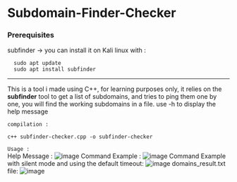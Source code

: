 # Subdomain-Finder-Checker


### Prerequisites
  subfinder -> you can install it on Kali linux with : 
  ```
    sudo apt update
    sudo apt install subfinder
   ```
  
------------------

This is a tool i made using C++, for learning purposes only, it relies on the **subfinder** tool to get a list of subdomains, and tries to ping them one by one, you will find the working subdomains in a file.
use -h to display the help message

``compilation :``
```git clone https://github.com/ImOphen/Subdomain-Finder-Checker
c++ subfinder-checker.cpp -o subfinder-checker 
```
``Usage :``  
Help Message :
![image](https://user-images.githubusercontent.com/43254081/159159827-f6095fcf-afb3-4e36-b843-521356a72eda.png)
Command Example :
![image](https://user-images.githubusercontent.com/43254081/159158959-4f83f665-83d2-4b2a-b95e-fe827ef01ab1.png)
Command Example with silent mode and using the default timeout:
![image](https://user-images.githubusercontent.com/43254081/159156986-7b427f1a-4823-4edd-97c0-86ce0ec3e4dc.png)
domains_result.txt file:
![image](https://user-images.githubusercontent.com/43254081/159156458-486ed425-7504-4ec3-88bd-def511513457.png)
